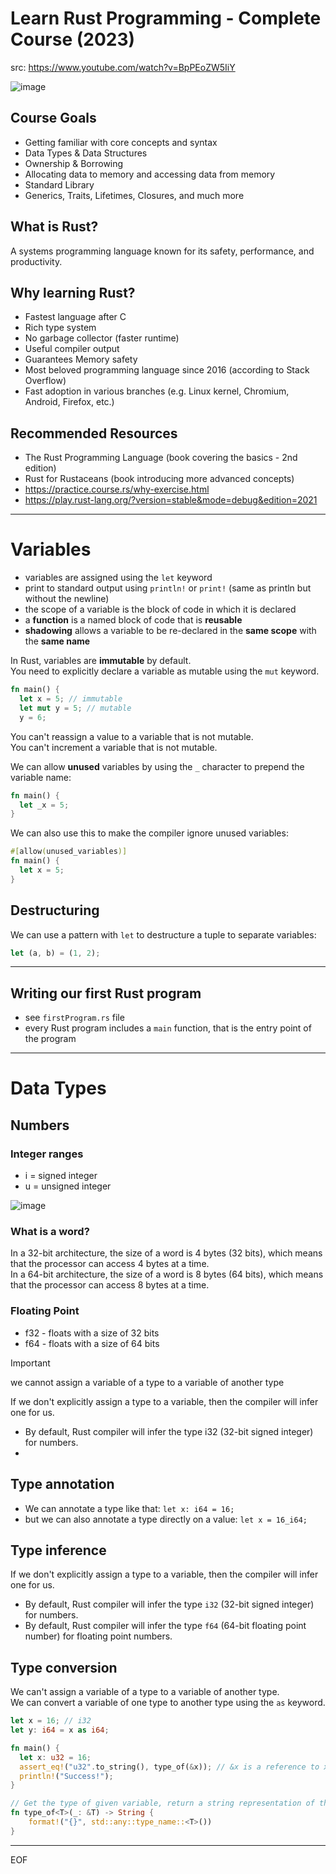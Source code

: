 # Learn Rust Programming - Complete Course (2023)

src: https://www.youtube.com/watch?v=BpPEoZW5IiY  

![image](https://github.com/user-attachments/assets/2e7719e0-8a73-4f9a-be35-7996b520fe48)

## Course Goals

- Getting familiar with core concepts and syntax
- Data Types & Data Structures
- Ownership & Borrowing
- Allocating data to memory and accessing data from memory
- Standard Library
- Generics, Traits, Lifetimes, Closures, and much more

## What is Rust?

A systems programming language known for its safety, performance, and productivity.  


## Why learning Rust?

- Fastest language after C
- Rich type system
- No garbage collector (faster runtime)
- Useful compiler output
- Guarantees Memory safety
- Most beloved programming language since 2016 (according to Stack Overflow)
- Fast adoption in various branches (e.g. Linux kernel, Chromium, Android, Firefox, etc.)

## Recommended Resources

- The Rust Programming Language (book covering the basics - 2nd edition)
- Rust for Rustaceans (book introducing more advanced concepts)
- https://practice.course.rs/why-exercise.html
- https://play.rust-lang.org/?version=stable&mode=debug&edition=2021

---

# Variables

- variables are assigned using the `let` keyword	
- print to standard output using `println!` or `print!` (same as println but without the newline)
- the scope of a variable is the block of code in which it is declared
- a **function** is a named block of code that is **reusable**
- **shadowing** allows a variable to be re-declared in the **same scope** with the **same name**

In Rust, variables are **immutable** by default.  
You need to explicitly declare a variable as mutable using the `mut` keyword.  
```rust
fn main() {
  let x = 5; // immutable
  let mut y = 5; // mutable
  y = 6;
```

You can't reassign a value to a variable that is not mutable.  
You can't increment a variable that is not mutable.  

We can allow **unused** variables by using the `_` character to prepend the variable name:
```rust
fn main() {
  let _x = 5;
}
```

We can also use this to make the compiler ignore unused variables:
```rust
#[allow(unused_variables)]
fn main() {
  let x = 5;
}
```

## Destructuring

We can use a pattern with `let` to destructure a tuple to separate variables:
```rust
let (a, b) = (1, 2);
```

---

## Writing our first Rust program

- see `firstProgram.rs` file
- every Rust program includes a `main` function, that is the entry point of the program

---

# Data Types

## Numbers

### Integer ranges

- i = signed integer
- u = unsigned integer

![image](https://github.com/user-attachments/assets/a399e426-95da-4d7a-ae0a-3ab5a85de8ab)

### What is a word?

In a 32-bit architecture, the size of a word is 4 bytes (32 bits), which means that the processor can access 4 bytes at a time.  
In a 64-bit architecture, the size of a word is 8 bytes (64 bits), which means that the processor can access 8 bytes at a time.  

### Floating Point

- f32 - floats with a size of 32 bits
- f64 - floats with a size of 64 bits

>[!important]
>we cannot assign a variable of a type to a variable of another type

If we don't explicitly assign a type to a variable, then the compiler will infer one for us.  
- By default, Rust compiler will infer the type i32 (32-bit signed integer) for numbers.
- 

## Type annotation

- We can annotate a type like that: `let x: i64 = 16;`
- but we can also annotate a type directly on a value: `let x = 16_i64;`

## Type inference

If we don't explicitly assign a type to a variable, then the compiler will infer one for us.  
- By default, Rust compiler will infer the type `i32` (32-bit signed integer) for numbers.
- By default, Rust compiler will infer the type `f64` (64-bit floating point number) for floating point numbers.

## Type conversion

We can't assign a variable of a type to a variable of another type.  
We can convert a variable of one type to another type using the `as` keyword.
```rust
let x = 16; // i32
let y: i64 = x as i64;
```

```rust
fn main() {
  let x: u32 = 16; 
  assert_eq!("u32".to_string(), type_of(&x)); // &x is a reference to x
  println!("Success!");
}

// Get the type of given variable, return a string representation of the type
fn type_of<T>(_: &T) -> String {
    format!("{}", std::any::type_name::<T>())
}
```




---
EOF
